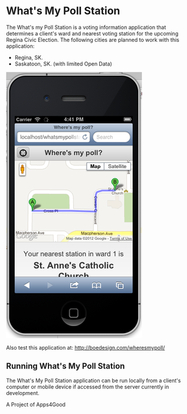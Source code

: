 What's My Poll Station
======================

The What's my Poll Station is a voting information application that determines 
a client's ward and nearest voting station for the upcoming Regina Civic 
Election.  The following cities are planned to work with this application:

* Regina, SK.
* Saskatoon, SK. (with limited Open Data)

![What's My Poll Station Example](https://github.com/apps4good/What-s-My-Poll-Station/raw/master/img/wheres-my-poll.png)

Also test this application at: http://boedesign.com/wheresmypoll/

Running What's My Poll Station
------------------------------

The What's My Poll Station application can be run locally from a client's 
computer or mobile device if accessed from the server currently in development.

A Project of Apps4Good
